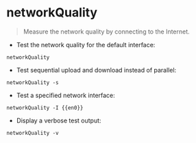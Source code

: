 # networkQuality

> Measure the network quality by connecting to the Internet.

- Test the network quality for the default interface:

`networkQuality`

- Test sequential upload and download instead of parallel:

`networkQuality -s`

- Test a specified network interface:

`networkQuality -I {{en0}}`

- Display a verbose test output:

`networkQuality -v`
